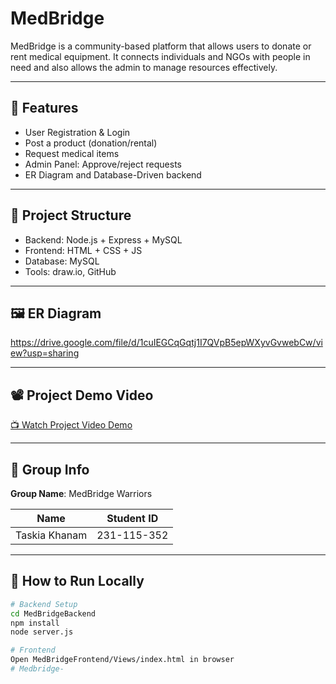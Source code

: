 # MedBridge 

MedBridge is a community-based platform that allows users to donate or rent medical equipment. It connects individuals and NGOs with people in need and also allows the admin to manage resources effectively.

---

## 🔧 Features

- User Registration & Login
- Post a product (donation/rental)
- Request medical items
- Admin Panel: Approve/reject requests
- ER Diagram and Database-Driven backend

---

## 📂 Project Structure

- Backend: Node.js + Express + MySQL
- Frontend: HTML + CSS + JS
- Database: MySQL
- Tools: draw.io, GitHub

---

## 🖼️ ER Diagram

https://drive.google.com/file/d/1cuIEGCqGqtj1I7QVpB5epWXyvGvwebCw/view?usp=sharing

---

## 📽️ Project Demo Video

[📺 Watch Project Video Demo](https://youtu.be/HPSjfLYGfAw?si=YTF-WTAcByJhLDNU)

---

## 👥 Group Info

**Group Name**: MedBridge Warriors

| Name              | Student ID     |
|-------------------|----------------|
| Taskia Khanam     | 231-115-352   |

---

## 🚀 How to Run Locally

```bash
# Backend Setup
cd MedBridgeBackend
npm install
node server.js

# Frontend
Open MedBridgeFrontend/Views/index.html in browser
# Medbridge-
